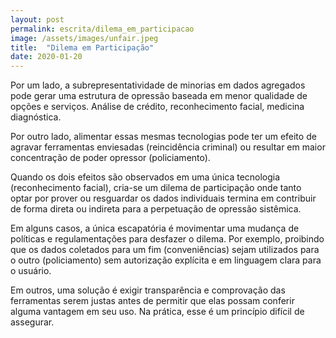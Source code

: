 ```yaml
---
layout: post
permalink: escrita/dilema_em_participacao
image: /assets/images/unfair.jpeg
title:  "Dilema em Participação"
date: 2020-01-20
---
```


Por um lado, a subrepresentatividade de minorias em dados agregados pode gerar
uma estrutura de opressão baseada em menor qualidade de opções e serviços.
Análise de crédito, reconhecimento facial, medicina diagnóstica.

Por outro lado, alimentar essas mesmas tecnologias pode ter um efeito de agravar
ferramentas enviesadas (reincidência criminal) ou resultar em maior concentração
de poder opressor (policiamento).

Quando os dois efeitos são observados em uma única tecnologia (reconhecimento
facial), cria-se um dilema de participação onde tanto optar por prover ou
resguardar os dados individuais termina em contribuir de forma direta ou
indireta para a perpetuação de opressão sistêmica.

Em alguns casos, a única escapatória é movimentar uma mudança de políticas e
regulamentações para desfazer o dilema. Por exemplo, proibindo que os dados
coletados para um fim (conveniências) sejam utilizados para o outro
(policiamento) sem autorização explícita e em linguagem clara para o usuário.

Em outros, uma solução é exigir transparência e comprovação das ferramentas
serem justas antes de permitir que elas possam conferir alguma vantagem em seu
uso. Na prática, esse é um princípio difícil de assegurar.
